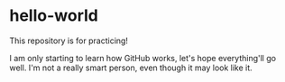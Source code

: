 # hello-world
This repository is for practicing!

I am only starting to learn how GitHub works, let's hope everything'll go well.
I'm not a really smart person, even though it may look like it.
